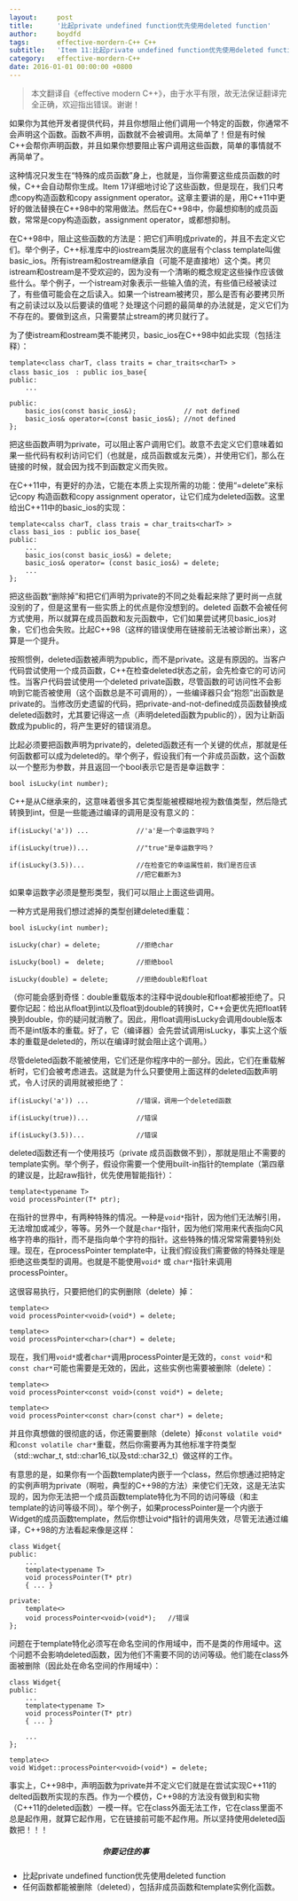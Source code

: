```yaml
---
layout:     post
title:      '比起private undefined function优先使用deleted function'
author:     boydfd
tags:       effective-mordern-C++ C++
subtitle:   'Item 11:比起private undefined function优先使用deleted function'
category:   effective-mordern-C++
date: 2016-01-01 00:00:00 +0800
---
```


> 本文翻译自《effective modern C++》，由于水平有限，故无法保证翻译完全正确，欢迎指出错误。谢谢！

如果你为其他开发者提供代码，并且你想阻止他们调用一个特定的函数，你通常不会声明这个函数。函数不声明，函数就不会被调用。太简单了！但是有时候C++会帮你声明函数，并且如果你想要阻止客户调用这些函数，简单的事情就不再简单了。

这种情况只发生在“特殊的成员函数”身上，也就是，当你需要这些成员函数的时候，C++会自动帮你生成。Item 17详细地讨论了这些函数，但是现在，我们只考虑copy构造函数和copy assignment operator。这章主要讲的是，用C++11中更好的做法替换在C++98中的常用做法。然后在C++98中，你最想抑制的成员函数，常常是copy构造函数，assignment operator，或都想抑制。

在C++98中，阻止这些函数的方法是：把它们声明成private的，并且不去定义它们。举个例子，C++标准库中的iostream类层次的底层有个class template叫做basic_ios。所有istream和ostream继承自（可能不是直接地）这个类。拷贝istream和ostream是不受欢迎的，因为没有一个清晰的概念规定这些操作应该做些什么。举个例子，一个istream对象表示一些输入值的流，有些值已经被读过了，有些值可能会在之后读入。如果一个istream被拷贝，那么是否有必要拷贝所有之前读过以及以后要读的值呢？处理这个问题的最简单的办法就是，定义它们为不存在的。要做到这点，只需要禁止stream的拷贝就行了。

为了使istream和ostream类不能拷贝，basic_ios在C++98中如此实现（包括注释）：

	template<class charT, class traits = char_traits<charT> >
	class basic_ios　: public ios_base{
	public:
		...

	public:
		basic_ios(const basic_ios&);			// not defined
		basic_ios& operator=(const basic_ios&);	//not defined	
	};

把这些函数声明为private，可以阻止客户调用它们。故意不去定义它们意味着如果一些代码有权利访问它们（也就是，成员函数或友元类），并使用它们，那么在链接的时候，就会因为找不到函数定义而失败。

在C++11中，有更好的办法，它能在本质上实现所需的功能：使用“=delete”来标记copy 构造函数和copy assignment operator，让它们成为deleted函数。这里给出C++11中的basic_ios的实现：

	template<calss charT, class trais = char_traits<charT> >
	class basi_ios : public ios_base{
	public:
		...
		basic_ios(const basic_ios&) = delete;
		basic_ios& operator= (const basic_ios&) = delete;
		...
	};

把这些函数“删除掉”和把它们声明为private的不同之处看起来除了更时尚一点就没别的了，但是这里有一些实质上的优点是你没想到的。deleted 函数不会被任何方式使用，所以就算在成员函数和友元函数中，它们如果尝试拷贝basic_ios对象，它们也会失败。比起C++98（这样的错误使用在链接前无法被诊断出来），这算是一个提升。

按照惯例，deleted函数被声明为public，而不是private。这是有原因的。当客户代码尝试使用一个成员函数，C++在检查deleted状态之前，会先检查它的可访问性。当客户代码尝试使用一个deleted private函数，尽管函数的可访问性不会影响到它能否被使用（这个函数总是不可调用的），一些编译器只会“抱怨”出函数是private的。当修改历史遗留的代码，把private-and-not-defined成员函数替换成deleted函数时，尤其要记得这一点（声明deleted函数为public的），因为让新函数成为public的，将产生更好的错误消息。

比起必须要把函数声明为private的，deleted函数还有一个关键的优点，那就是任何函数都可以成为deleted的。举个例子，假设我们有一个非成员函数，这个函数以一个整形为参数，并且返回一个bool表示它是否是幸运数字：

	bool isLucky(int number);

C++是从C继承来的，这意味着很多其它类型能被模糊地视为数值类型，然后隐式转换到int，但是一些能通过编译的调用是没有意义的：

	if(isLucky('a')) ...			//'a'是一个幸运数字吗？

	if(isLucky(true))...			//"true"是幸运数字吗？

	if(isLucky(3.5))...				//在检查它的幸运属性前，我们是否应该
									//把它截断为3

如果幸运数字必须是整形类型，我们可以阻止上面这些调用。

一种方式是用我们想过滤掉的类型创建deleted重载：

	bool isLucky(int number);

	isLucky(char) = delete;			//拒绝char

	isLucky(bool) =  delete;		//拒绝bool

	isLucky(double)	= delete;		//拒绝double和float

（你可能会感到奇怪：double重载版本的注释中说double和float都被拒绝了。只要你记起：给出从float到int以及float到double的转换时，C++会更优先把float转换到double，你的疑问就消散了。因此，用float调用isLucky会调用double版本而不是int版本的重载。好了，它（编译器）会先尝试调用isLucky，事实上这个版本的重载是deleted的，所以在编译时就会阻止这个调用。）

尽管deleted函数不能被使用，它们还是你程序中的一部分。因此，它们在重载解析时，它们会被考虑进去。这就是为什么只要使用上面这样的deleted函数声明式，令人讨厌的调用就被拒绝了：

	if(isLucky('a')) ...			//错误，调用一个deleted函数
	
	if(isLucky(true))...			//错误

	if(isLucky(3.5))...				//错误

deleted函数还有一个使用技巧（private 成员函数做不到），那就是阻止不需要的template实例。举个例子，假设你需要一个使用built-in指针的template（第四章的建议是，比起raw指针，优先使用智能指针）：

	template<typename T>
	void processPointer(T* ptr);

在指针的世界中，有两种特殊的情况。一种是`void*`指针，因为他们无法解引用，无法增加或减少，等等。另外一个就是`char*`指针，因为他们常用来代表指向C风格字符串的指针，而不是指向单个字符的指针。这些特殊的情况常常需要特别处理。现在，在processPointer template中，让我们假设我们需要做的特殊处理是拒绝这些类型的调用。也就是不能使用`void*` 或 `char*`指针来调用processPointer。

这很容易执行，只要把他们的实例删除（delete）掉：

	template<>
	void processPointer<void>(void*) = delete;

	template<>
	void processPointer<char>(char*) = delete;

现在，我们用`void*`或者`char*`调用processPointer是无效的，`const void*`和`const char*`可能也需要是无效的，因此，这些实例也需要被删除（delete）：

	template<>
	void processPointer<const void>(const void*) = delete;

	template<>
	void processPointer<const char>(const char*) = delete;

并且你真想做的很彻底的话，你还需要删除（delete）掉`const volatile void*`和`const volatile char*`重载，然后你需要再为其他标准字符类型（std::wchar_t, std::char16_t以及std::char32_t）做这样的工作。

有意思的是，如果你有一个函数template内嵌于一个class，然后你想通过把特定的实例声明为private（啊啦，典型的C++98的方法）来使它们无效，这是无法实现的，因为你无法把一个成员函数template特化为不同的访问等级（和主template的访问等级不同）。举个例子，如果processPointer是一个内嵌于Widget的成员函数template，然后你想让void*指针的调用失效，尽管无法通过编译，C++98的方法看起来像是这样：

	class Widget{
	public:
		...
		template<typename T>
		void processPointer(T* ptr)
		{ ... }

	private:
		template<>
		void processPointer<void>(void*);	//错误
	};

问题在于template特化必须写在命名空间的作用域中，而不是类的作用域中。这个问题不会影响deleted函数，因为他们不需要不同的访问等级。他们能在class外面被删除（因此处在命名空间的作用域中）：

	class Widget{
	public:
		...
		template<typename T>
		void processPointer(T* ptr)
		{ ... }

		...
	};	

	template<>
	void Widget::processPointer<void>(void*) = delete;

事实上，C++98中，声明函数为private并不定义它们就是在尝试实现C++11的delted函数所实现的东西。作为一个模仿，C++98的方法没有做到和实物（C++11的deleted函数）一模一样。它在class外面无法工作，它在class里面不总是起作用，就算它起作用，它在链接前可能不起作用。所以坚持使用deleted函数把！！！

##### 　　　　　　　　　　　　你要记住的事
- 比起private undefined function优先使用deleted function
- 任何函数都能被删除（deleted），包括非成员函数和template实例化函数。